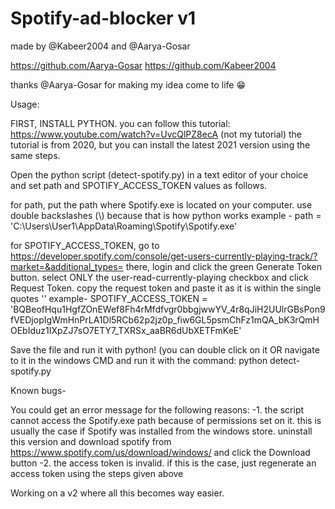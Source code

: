 # Spotify-ad-blocker v1

made by @Kabeer2004 and @Aarya-Gosar

https://github.com/Aarya-Gosar
https://github.com/Kabeer2004

thanks @Aarya-Gosar for making my idea come to life 😁

Usage:

FIRST, INSTALL PYTHON. you can follow this tutorial: https://www.youtube.com/watch?v=UvcQlPZ8ecA (not my tutorial) the tutorial is from 2020, but you can install the latest 2021 version using the same steps.

Open the python script (detect-spotify.py) in a text editor of your choice and set path and SPOTIFY_ACCESS_TOKEN values as follows.

for path, put the path where Spotify.exe is located on your computer. use double backslashes (\\) because that is how python works
example -
path = 'C:\\Users\\User1\\AppData\\Roaming\\Spotify\\Spotify.exe'

for SPOTIFY_ACCESS_TOKEN, go to https://developer.spotify.com/console/get-users-currently-playing-track/?market=&additional_types= 
there, login and click the green Generate Token button. select ONLY the user-read-currently-playing checkbox and click Request Token.
copy the request token and paste it as it is within the single quotes ''
example-
SPOTIFY_ACCESS_TOKEN = 'BQBeofHqu1HgfZOnEWef8Fh4rMfdfvgr0bbgjwwYV_4r8qJiH2UUlrGBsPon9fVEDjopIgWmHnPrLA1Dl5RCb62p2jz0p_fiw6GL5psmChFz1mQA_bK3rQmHOEbIduz1IXpZJ7sO7ETY7_TXRSx_aaBR6dUbXETFmKeE'

Save the file and run it with python! (you can double click on it OR navigate to it in the windows CMD and run it with the command: python detect-spotify.py


Known bugs-

You could get an error message for the following reasons:
-1. the script cannot access the Spotify.exe path because of permissions set on it. this is usually the case if Spotify was installed from 
the windows store. uninstall this version and download spotify from https://www.spotify.com/us/download/windows/ and click the Download button
-2. the access token is invalid. if this is the case, just regenerate an access token using the steps given above

Working on a v2 where all this becomes way easier.
